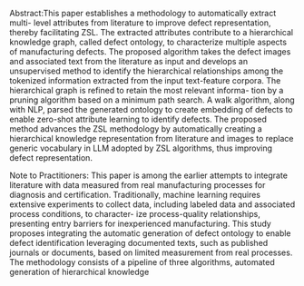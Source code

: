 Abstract:This paper establishes a methodology to automatically extract multi- level attributes from literature to improve defect representation, thereby facilitating ZSL. The extracted attributes contribute to a hierarchical knowledge graph, called defect ontology, to characterize multiple aspects of manufacturing defects. The proposed algorithm takes the defect images and associated text from the literature as input and develops an unsupervised method to identify the hierarchical relationships among the tokenized information extracted from the input text-feature corpora. The hierarchical graph is refined to retain the most relevant informa- tion by a pruning algorithm based on a minimum path search. A walk algorithm, along with NLP, parsed the generated ontology to create embedding of defects to enable zero-shot attribute learning to identify defects. The proposed method advances the ZSL methodology by automatically creating a hierarchical knowledge representation from literature and images to replace generic vocabulary in LLM adopted by ZSL algorithms, thus improving defect representation.

Note to Practitioners: This paper is among the earlier attempts to integrate literature with data measured from real manufacturing processes for diagnosis and certification. Traditionally, machine learning requires extensive experiments to collect data, including labeled data and associated process conditions, to character- ize process-quality relationships, presenting entry barriers for inexperienced manufacturing. This study proposes integrating the automatic generation of defect ontology to enable defect identification leveraging documented texts, such as published journals or documents, based on limited measurement from real processes. The methodology consists of a pipeline of three algorithms, automated generation of hierarchical knowledge
